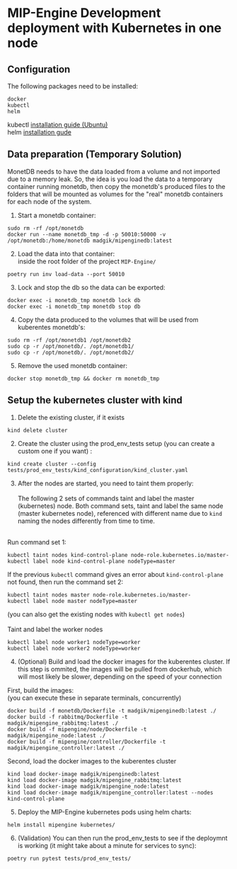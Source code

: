 # MIP-Engine Development deployment with Kubernetes in one node

## Configuration

The following packages need to be installed:

```
docker
kubectl
helm
```

kubectl [installation guide (Ubuntu)](https://kubernetes.io/docs/tasks/tools/install-kubectl-linux/)<br />
helm [installation gude](https://helm.sh/docs/intro/install/)

## Data preparation (Temporary Solution)

MonetDB needs to have the data loaded from a volume and not imported due to a memory leak. So, the idea is you load the data to a temporary container running monetdb, then copy the monetdb's produced files to the folders that will be mounted as volumes for the "real" monetdb containers for each node of the system.

1. Start a monetdb container:

```
sudo rm -rf /opt/monetdb
docker run --name monetdb_tmp -d -p 50010:50000 -v /opt/monetdb:/home/monetdb madgik/mipenginedb:latest
```

2. Load the data into that container:
   <br />inside the root folder of the project `MIP-Engine/`

```
poetry run inv load-data --port 50010
```

3. Lock and stop the db so the data can be exported:

```
docker exec -i monetdb_tmp monetdb lock db
docker exec -i monetdb_tmp monetdb stop db
```

4. Copy the data produced to the volumes that will be used from kuberentes monetdb's:

```
sudo rm -rf /opt/monetdb1 /opt/monetdb2
sudo cp -r /opt/monetdb/. /opt/monetdb1/
sudo cp -r /opt/monetdb/. /opt/monetdb2/
```

5. Remove the used monetdb container:

```
docker stop monetdb_tmp && docker rm monetdb_tmp
```

## Setup the kubernetes cluster with kind

1. Delete the existing cluster, if it exists

```
kind delete cluster
```

2. Create the cluster using the prod_env_tests setup (you can create a custom one if you want) :

```
kind create cluster --config tests/prod_env_tests/kind_configuration/kind_cluster.yaml
```

3. After the nodes are started, you need to taint them properly:
   <br /><br />The following 2 sets of commands taint and label the master (kubernetes) node. Both command sets, taint and label the same node (master kubernetes node), referenced with different name due to `kind` naming the nodes differently from time to time.

<br />Run command set 1:

```
kubectl taint nodes kind-control-plane node-role.kubernetes.io/master-
kubectl label node kind-control-plane nodeType=master
```

If the previous `kubectl` command gives an error about `kind-control-plane` not found, then run the command set 2:

```
kubectl taint nodes master node-role.kubernetes.io/master-
kubectl label node master nodeType=master
```

(you can also get the existing nodes with `kubectl get nodes`)<br />
<br />Taint and label the worker nodes

```
kubectl label node worker1 nodeType=worker
kubectl label node worker2 nodeType=worker
```

4. (Optional) Build and load the docker images for the kuberentes cluster. If this step is ommited, the images will be pulled from dockerhub, which will most likely be slower, depending on the speed of your connection

First, build the images:
<br />(you can execute these in separate terminals, concurrently)

```
docker build -f monetdb/Dockerfile -t madgik/mipenginedb:latest ./
docker build -f rabbitmq/Dockerfile -t madgik/mipengine_rabbitmq:latest ./
docker build -f mipengine/node/Dockerfile -t madgik/mipengine_node:latest ./
docker build -f mipengine/controller/Dockerfile -t madgik/mipengine_controller:latest ./
```

Second, load the docker images to the kuberentes cluster

```
kind load docker-image madgik/mipenginedb:latest
kind load docker-image madgik/mipengine_rabbitmq:latest
kind load docker-image madgik/mipengine_node:latest
kind load docker-image madgik/mipengine_controller:latest --nodes kind-control-plane
```

5. Deploy the MIP-Engine kubernetes pods using helm charts:

```
helm install mipengine kubernetes/
```

6. (Validation) You can then run the prod_env_tests to see if the deploymnt is working (it might take about a minute for services to sync):

```
poetry run pytest tests/prod_env_tests/
```
